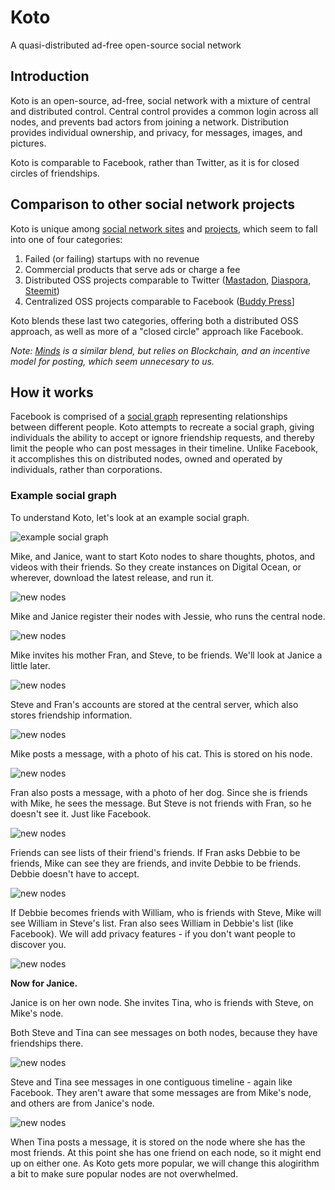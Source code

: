 # Koto

A quasi-distributed ad-free open-source social network

## Introduction

Koto is an open-source, ad-free, social network with a mixture of central and distributed control. Central control provides a common login across all nodes, and prevents bad actors from joining a network. Distribution provides individual ownership, and privacy, for messages, images, and pictures.

Koto is comparable to Facebook, rather than Twitter, as it is for closed circles of friendships.

## Comparison to other social network projects

Koto is unique among [social network sites](https://en.wikipedia.org/wiki/List_of_social_networking_websites) and [projects](https://en.wikipedia.org/wiki/Comparison_of_social_networking_software), which seem to fall into one of four categories:

1. Failed (or failing) startups with no revenue
2. Commercial products that serve ads or charge a fee
3. Distributed OSS projects comparable to Twitter ([Mastadon](https://joinmastodon.org/), [Diaspora](https://diasporafoundation.org/), [Steemit](https://steemit.com/))
4. Centralized OSS projects comparable to Facebook ([Buddy Press](https://buddypress.org/)]

Koto blends these last two categories, offering both a distributed OSS approach, as well as more of a "closed circle" approach like Facebook.

*Note: [Minds](https://www.minds.com/) is a similar blend, but relies on Blockchain, and an incentive model for posting, which seem unnecesary to us.*

## How it works

Facebook is comprised of a [social graph](https://en.wikipedia.org/wiki/Social_graph) representing relationships between different people. Koto attempts to recreate a social graph, giving individuals the ability to accept or ignore friendship requests, and thereby limit the people who can post messages in their timeline. Unlike Facebook, it accomplishes this on distributed nodes, owned and operated by individuals, rather than corporations.

### Example social graph

To understand Koto, let's look at an example social graph.

![example social graph](readme-images/1-social-graph.png)

Mike, and Janice, want to start Koto nodes to share thoughts, photos, and videos with their friends. So they create instances on Digital Ocean, or wherever, download the latest release, and run it.

![new nodes](readme-images/2-new-nodes.png)

Mike and Janice register their nodes with Jessie, who runs the central node.

![new nodes](readme-images/3-register.png)

Mike invites his mother Fran, and Steve, to be friends. We'll look at Janice a little later.

![new nodes](readme-images/4-invitation.png)

Steve and Fran's accounts are stored at the central server, which also stores friendship information.

![new nodes](readme-images/5-central-db.png)

Mike posts a message, with a photo of his cat. This is stored on his node.

![new nodes](readme-images/6-first-message.png)

Fran also posts a message, with a photo of her dog. Since she is friends with Mike, he sees the message. But Steve is not friends with Fran, so he doesn't see it. Just like Facebook.

![new nodes](readme-images/7-second-message.png)

Friends can see lists of their friend's friends. If Fran asks Debbie to be friends, Mike can see they are friends, and invite Debbie to be friends. Debbie doesn't have to accept.

![new nodes](readme-images/8-friends-o-friends.png)

If Debbie becomes friends with William, who is friends with Steve, Mike will see William in Steve's list. Fran also sees William in Debbie's list (like Facebook). We will add privacy features - if you don't want people to discover you.

![new nodes](readme-images/9-more-friends.png)

**Now for Janice.**

Janice is on her own node. She invites Tina, who is friends with Steve, on Mike's node. 

Both Steve and Tina can see messages on both nodes, because they have friendships there.

![new nodes](readme-images/10-cross-nodes.png)

Steve and Tina see messages in one contiguous timeline - again like Facebook. They aren't aware that some messages are from Mike's node, and others are from Janice's node.

![new nodes](readme-images/11-contiguous.png)

When Tina posts a message, it is stored on the node where she has the most friends. At this point she has one friend on each node, so it might end up on either one. As Koto gets more popular, we will change this alogirithm a bit to make sure popular nodes are not overwhelmed.

